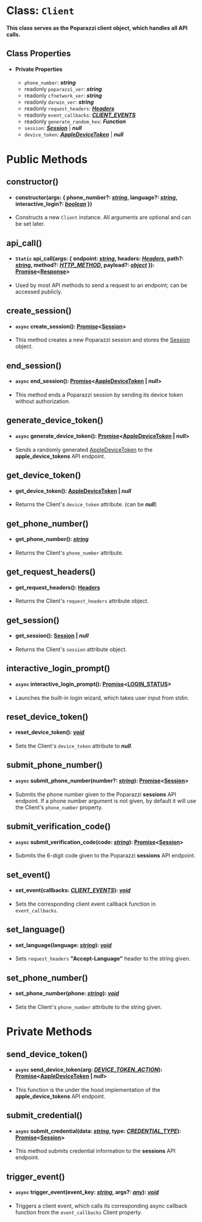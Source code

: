 # Class: `Client`

#### This class serves as the Poparazzi client object, which handles all API calls.

## Class Properties

- #### Private Properties
  - `phone_number`: **_string_**
  - readonly `poparazzi_ver`: **_string_**
  - readonly `cfnetwork_ver`: **_string_**
  - readonly `darwin_ver`: **_string_**
  - readonly `request_headers`: **_[Headers]()_**
  - readonly `event_callbacks`: **_[CLIENT_EVENTS]()_**
  - readonly `generate_random_hex`: **_Function_**
  - `session`: **_[Session]()_** | **_null_**
  - `device_token`: **_[AppleDeviceToken]()_** | **_null_**

# Public Methods

## constructor()

- #### constructor(args: { phone_number?: _[string]()_, language?: _[string]()_, interactive_login?: _[boolean]()_ })

- Constructs a new `Client` instance. All arguments are optional and can be set later.

## api_call()

- #### `Static` api_call(args: { endpoint: _[string]()_, headers: _[Headers]()_, path?: _[string]()_, method?: _[HTTP_METHOD]()_, payload?: _[object]()_ }): [Promise]()<[Response]()>

- Used by most API methods to send a request to an endpoint; can be accessed publicly.

## create_session()

- #### `async` create_session(): [Promise]()<[Session]()>

- This method creates a new Poparazzi session and stores the [Session]() object.

## end_session()

- #### `async` end_session(): [Promise]()<[AppleDeviceToken]() | _null_>

- This method ends a Poparazzi session by sending its device token without authorization.

## generate_device_token()

- #### `async` generate_device_token(): [Promise]()<[AppleDeviceToken]() | _null_>

- Sends a randomly generated [AppleDeviceToken]() to the **apple_device_tokens** API endpoint.

## get_device_token()

- #### get_device_token(): [AppleDeviceToken]() | _null_

- Returns the Client's `device_token` attribute. (can be **_null_**)

## get_phone_number()

- #### get_phone_number(): _[string]()_

- Returns the Client's `phone_number` attribute.

## get_request_headers()

- #### get_request_headers(): [Headers]()

- Returns the Client's `request_headers` attribute object.

## get_session()

- #### get_session(): [Session]() | _null_

- Returns the Client's `session` attribute object.

## interactive_login_prompt()

- #### `async` interactive_login_prompt(): [Promise]()<[LOGIN_STATUS]()>

- Launches the built-in login wizard, which takes user input from stdin.

## reset_device_token()

- #### reset_device_token(): _[void]()_

- Sets the Client's `device_token` attribute to **_null_**.

## submit_phone_number()

- #### `async` submit_phone_number(number?: _[string]()_): [Promise]()<[Session]()>

- Submits the phone number given to the Poparazzi **sessions** API endpoint. If a phone number argument is not given, by default it will use the Client's `phone_number` property.

## submit_verification_code()

- #### `async` submit_verification_code(code: _[string]()_): [Promise]()<[Session]()>

- Submits the 6-digit code given to the Poparazzi **sessions** API endpoint.

## set_event()

- #### set_event(callbacks: _[CLIENT_EVENTS]()_): _[void]()_

- Sets the corresponding client event callback function in `event_callbacks`.

## set_language()

- #### set_language(language: _[string]()_): _[void]()_

- Sets `request_headers` **"Accept-Language"** header to the string given.

## set_phone_number()

- #### set_phone_number(phone: _[string]()_): _[void]()_

- Sets the Client's `phone_number` attribute to the string given.

# Private Methods

## send_device_token()

- #### `async` send_device_token(arg: _[DEVICE_TOKEN_ACTION]()_): [Promise]()<[AppleDeviceToken]() | _null_>

- This function is the under the hood implementation of the **apple_device_tokens** API endpoint.

## submit_credential()

- #### `async` submit_credential(data: _[string]()_, type: _[CREDENTIAL_TYPE]()_): [Promise]()<[Session]()>

- This method submits credential information to the **sessions** API endpoint.

## trigger_event()

- #### `async` trigger_event(event_key: _[string]()_, args?: _[any]()_): _[void]()_

- Triggers a client event, which calls its corresponding async callback function from the `event_callbacks` Client property.